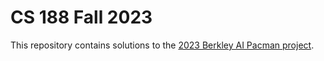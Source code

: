 # CS 188 Fall 2023

This repository contains solutions to the [2023 Berkley AI Pacman project](https://inst.eecs.berkeley.edu/~cs188/fa23/projects/).
